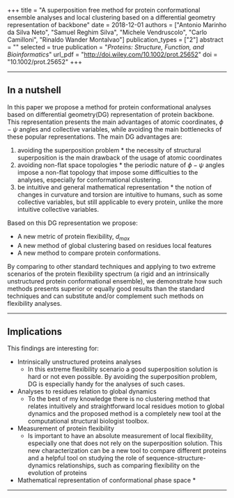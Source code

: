 +++
title = "A superposition free method for protein conformational ensemble analyses and local clustering based on a differential geometry representation of backbone"
date = 2018-12-01
authors = ["Antonio Marinho da Silva Neto", "Samuel Reghim Silva", "Michele Vendruscolo", "Carlo Camilloni", "Rinaldo Wander Montalvao"]
publication_types = ["2"]
abstract = ""
selected = true
publication = "*Proteins: Structure, Function, and Bioinformatics*"
url_pdf = "http://doi.wiley.com/10.1002/prot.25652"
doi = "10.1002/prot.25652"
+++

---

## In a nutshell
In this paper we propose a method for protein conformational analyses based on differential geometry(DG) representation of protein backbone. This representation presents the main advantages of atomic coordinates, $\phi- \psi$ angles and collective variables, while avoiding the main bottlenecks of these popular representations. The main DG advantages are:

  1. avoiding the superposition problem
    * the necessity of structural superposition is the main drawback of the usage of atomic coordinates
  2. avoiding non-flat space topologies
    * the periodic nature of $\phi-\psi$ angles impose a non-flat topology that impose some difficulties to the analyses, especially for conformational clustering.
  3. be intuitive and general mathematical representation
    * the notion of changes in curvature and torsion are intuitive to humans, such as some collective variables, but still applicable to every protein, unlike the more intuitive collective variables.

Based on this DG representation we propose:

  * A new metric of protein flexibility, $d_{max}$
  * A new method of global clustering based on residues local features
  * A new method to compare protein conformations.

By comparing to other standard techniques and applying to two extreme scenarios of the protein flexibility spectrum (a rigid and an intrinsically unstructured protein conformational ensemble), we demonstrate how such methods presents superior or equally good results than the standard techniques and can substitute and/or complement such methods on flexibility analyses.

---

## Implications ##
This findings are interesting for:
  * Intrinsically unstructured proteins analyses
    * In this extreme flexibility scenario a good superposition solution is hard or not even possible. By avoiding the superposition problem, DG is especially handy for the analyses of such cases.
  * Analyses to residues relation to global dynamics
    * To the best of my knowledge there is no clustering method that relates intuitively and straightforward local residues motion to global dynamics and the proposed method is a completely new tool at the computational structural biologist toolbox.
  * Measurement of protein flexibility
    * Is important to have an absolute measurement of local flexibility, especially one that does not rely on the superposition solution. This new characterization can be a new tool to compare different proteins and a helpful tool on studying the role of sequence-structure-dynamics relationships, such as comparing flexibility on the evolution of proteins  
  * Mathematical representation of conformational phase space
    * 

---
